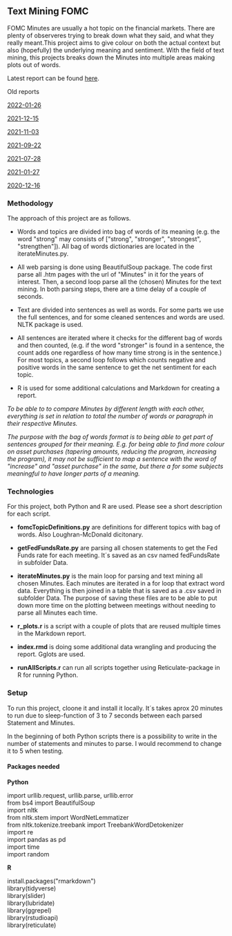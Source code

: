 ## Text Mining FOMC

FOMC Minutes are usually a hot topic on the financial markets. There are plenty of observeres trying to break down what they said, and what they really meant.This project aims to give colour on both the actual context but also (hopefully) the underlying meaning and sentiment. With the field of text mining, this projects breaks down the Minutes into multiple areas making plots out of words.

Latest report can be found [here](https://cnordenlow.github.io/text-mining-fomc/).

Old reports

[2022-01-26](https://cnordenlow.github.io/text-mining-fomc/index_2022-01-26.html)

[2021-12-15](https://cnordenlow.github.io/text-mining-fomc/index_2021-12-15.html)

[2021-11-03](https://cnordenlow.github.io/text-mining-fomc/index_2021-11-03.html)

[2021-09-22](https://cnordenlow.github.io/text-mining-fomc/index_2021-09-22.html)

[2021-07-28](https://cnordenlow.github.io/text-mining-fomc/index_2021-07-28.html)

[2021-01-27](https://cnordenlow.github.io/text-mining-fomc/index_2021-01-27.html)

[2020-12-16](https://cnordenlow.github.io/text-mining-fomc/index_2020-12-16.html)




### Methodology

The approach of this project are as follows.

* Words and topics are divided into bag of words of its meaning (e.g. the word "strong" may consists of ["strong", "stronger", "strongest", "strengthen"]). All bag of words dictionaries are located in the iterateMinutes.py.

* All web parsing is done using BeautifulSoup package. The code first parse all .htm pages with the url of "Minutes" in it for the years of interest. Then, a second loop parse all the (chosen) Minutes for the text mining. In both parsing steps, there are a time delay of a couple of seconds.

* Text are divided into sentences as well as words. For some parts we use the full sentences, and for some cleaned sentences and words are used. NLTK package is used.

* All sentences are iterated where it checks for the different bag of words and then counted, (e.g. if the word "stronger" is found in a sentence, the count adds one regardless of how many time strong is in the sentence.) For most topics, a second loop follows which counts negative and positive words in the same sentence to get the net sentiment for each topic. 

* R is used for some additional calculations and Markdown for creating a report.

*To be able to to compare Minutes by different length with each other, everything is set in relation to total the number of words or paragraph in their respective Minutes.*

*The purpose with the bag of words format is to being able to get part  of sentences grouped for their meaning. E.g. for being able to find more colour on asset purchases (tapering amounts, reducing the program, increasing the program), it may not be sufficient to map a sentence with the word of "increase" and "asset purchase" in the same, but there a for some subjects meaningful to have longer parts of a meaning.*


### Technologies

For this project, both Python and R are used. Please see a short description for each script.


* **fomcTopicDefinitions.py** are definitions for different topics with bag of words. Also Loughran-McDonald dicitonary. 
* **getFedFundsRate.py** are parsing all chosen statements to get the Fed Funds rate for each meeting. It´s saved as an csv named fedFundsRate in subfolder Data.
* **iterateMinutes.py** is the main loop for parsing and text mining all chosen Minutes. Each minutes are iterated in a for loop that extract word data. Everything is then joined in a table that is saved as a .csv saved in subfolder Data. The purpose of saving these files are to be able to put down more time on the plotting between meetings without needing to parse all Minutes each time.

* **r_plots.r** is a script with a couple of plots that are reused multiple times in the Markdown report.
* **index.rmd** is doing some additional data wrangling and producing the report. Gglots are used.
* **runAllScripts.r** can run all scripts together using Reticulate-package in R for running Python.


### Setup

To run this project, cloone it and install it locally. It´s takes aprox 20 minutes to run due to sleep-function of 3 to 7 seconds between each parsed Statement and Minutes.

In the beginning of both Python scripts there  is a possibility to write in the number of statements and minutes to parse. I would recommend to change it to 5 when testing.

#### Packages needed
**Python**

import urllib.request, urllib.parse, urllib.error <br>
from bs4 import BeautifulSoup <br>
import nltk <br>
from nltk.stem import WordNetLemmatizer <br>
from nltk.tokenize.treebank import TreebankWordDetokenizer <br>
import re <br>
import pandas as pd <br>
import time <br>
import random <br>


**R**

install.packages("rmarkdown") <br>
library(tidyverse) <br>
library(slider) <br>
library(lubridate) <br>
library(ggrepel) <br>
library(rstudioapi)    <br>
library(reticulate) <br>
